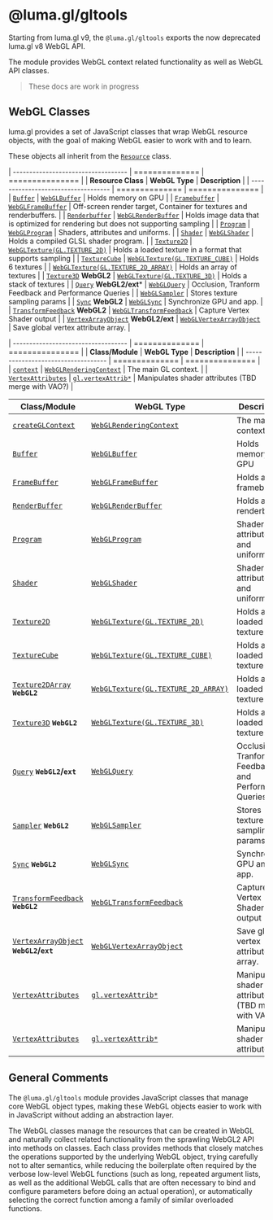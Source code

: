 # @luma.gl/gltools

Starting from luma.gl v9, the `@luma.gl/gltools` exports the now deprecated luma.gl v8 WebGL API.

The module provides WebGL context related functionality as well as WebGL API classes.

> These docs are work in progress

## WebGL Classes

luma.gl provides a set of JavaScript classes that wrap WebGL resource objects,
with the goal of making WebGL easier to work with and to learn.

These objects all inherit from the [`Resource`](resource.html) class.

| ----------------------------------- | ============== | =============== |
| **Resource Class**                  | **WebGL Type** | **Description** |
| ----------------------------------- | ============== | =============== |
| [`Buffer`](/docs/api-reference/webgl/buffer.md)             | [`WebGLBuffer`](https://developer.mozilla.org/en-US/docs/Web/API/WebGLBuffer) | Holds memory on GPU |
| [`Framebuffer`](/docs/api-reference/webgl/framebuffer.md)   | [`WebGLFrameBuffer`](https://developer.mozilla.org/en-US/docs/Web/API/WebGLFrameBuffer) | Off-screen render target, Container for textures and renderbuffers. |
| [`Renderbuffer`](/docs/api-reference/webgl/renderbuffer.md) | [`WebGLRenderBuffer`](https://developer.mozilla.org/en-US/docs/Web/API/WebGLRenderBuffer) | Holds image data that is optimized for rendering but does not supporting sampling |
| [`Program`](/docs/api-reference/webgl/program.md)           | [`WebGLProgram`](https://developer.mozilla.org/en-US/docs/Web/API/WebGLProgram) | Shaders, attributes and uniforms. |
| [`Shader`](/docs/api-reference/webgl/shader.md)             | [`WebGLShader`](https://developer.mozilla.org/en-US/docs/Web/API/WebGLProgram) | Holds a compiled GLSL shader program. |
| [`Texture2D`](/docs/api-reference/webgl/texture-2d.md)         | [`WebGLTexture(GL.TEXTURE_2D)`](https://developer.mozilla.org/en-US/docs/Web/API/WebGLTexture) | Holds a loaded texture in a format that supports sampling |
| [`TextureCube`](/docs/api-reference/webgl/texture-cube.md)       | [`WebGLTexture(GL.TEXTURE_CUBE)`](https://developer.mozilla.org/en-US/docs/Web/API/WebGLTexture) | Holds 6 textures |
| [`WebGLTexture(GL.TEXTURE_2D_ARRAY)`](https://developer.mozilla.org/en-US/docs/Web/API/WebGLTexture) | Holds an array of textures |
| [`Texture3D`](/docs/api-reference/webgl/texture-3d.md) **WebGL2** | [`WebGLTexture(GL.TEXTURE_3D)`](https://developer.mozilla.org/en-US/docs/Web/API/WebGLTexture) | Holds a stack of textures |
| [`Query`](/docs/api-reference/webgl/query.md) **WebGL2/ext*** | [`WebGLQuery`](https://developer.mozilla.org/en-US/docs/Web/API/WebGLQuery) | Occlusion, Tranform Feedback and Performance Queries |
| [`WebGLSampler`](https://developer.mozilla.org/en-US/docs/Web/API/WebGLSampler) | Stores texture sampling params  |
| [`Sync`](/#/documentation/api-reference/sync) **WebGL2**      | [`WebGLSync`](https://developer.mozilla.org/en-US/docs/Web/API/WebGLSync) | Synchronize GPU and app. |
| [`TransformFeedback`](/docs/api-reference/webgl/transform-feedback.md) **WebGL2** | [`WebGLTransformFeedback`](https://developer.mozilla.org/en-US/docs/Web/API/WebGLTransformFeedback) | Capture Vertex Shader output |
| [`VertexArrayObject`](/docs/api-reference/webgl/vertex-array.md) **WebGL2/ext** | [`WebGLVertexArrayObject`](https://developer.mozilla.org/en-US/docs/Web/API/WebGLVertexArrayObject) | Save global vertex attribute array. |

| ----------------------------------- | ============== | =============== |
| **Class/Module**                    | **WebGL Type** | **Description** |
| ----------------------------------- | ============== | =============== |
| [`context`](/#/documentation/api-reference/webgl-context)           | [`WebGLRenderingContext`](https://developer.mozilla.org/en-US/docs/Web/API/WebGLRenderingContext) | The main GL context. |
| [`VertexAttributes`](vertex-attributes.html) | [`gl.vertexAttrib*`](https://developer.mozilla.org/en-US/docs/Web/API/WebGLRenderingContext/vertexAttribPointer)  | Manipulates shader attributes (TBD merge with VAO?) |


| **Class/Module** | **WebGL Type** | **Description** |
| --- | --- | --- |
| [`createGLContext`](context.html#createGLContext) | [`WebGLRenderingContext`](https://developer.mozilla.org/en-US/docs/Web/API/WebGLRenderingContext) | The main GL context. |
| [`Buffer`](buffer.html)  | [`WebGLBuffer`](https://developer.mozilla.org/en-US/docs/Web/API/WebGLBuffer) | Holds memory on GPU |
| [`FrameBuffer`](frame-buffer.html) | [`WebGLFrameBuffer`](https://developer.mozilla.org/en-US/docs/Web/API/WebGLFrameBuffer) | Holds a framebuffer |
| [`RenderBuffer`](render-buffer.html) | [`WebGLRenderBuffer`](https://developer.mozilla.org/en-US/docs/Web/API/WebGLRenderBuffer) | Holds a renderbuffer |
| [`Program`](program.html)  | [`WebGLProgram`](https://developer.mozilla.org/en-US/docs/Web/API/WebGLProgram) | Shaders, attributes and uniforms.
| [`Shader`](shader.html)  | [`WebGLShader`](https://developer.mozilla.org/en-US/docs/Web/API/WebGLProgram) | Shaders, attributes and uniforms.
| [`Texture2D`](texture.html)  | [`WebGLTexture(GL.TEXTURE_2D)`](https://developer.mozilla.org/en-US/docs/Web/API/WebGLTexture) | Holds a loaded texture |
| [`TextureCube`](texture.html) | [`WebGLTexture(GL.TEXTURE_CUBE)`](https://developer.mozilla.org/en-US/docs/Web/API/WebGLTexture) | Holds a loaded texture |
| [`Texture2DArray`](texture.html) **`WebGL2`** | [`WebGLTexture(GL.TEXTURE_2D_ARRAY)`](https://developer.mozilla.org/en-US/docs/Web/API/WebGLTexture) | Holds a loaded texture |
| [`Texture3D`](texture.html) **`WebGL2`** | [`WebGLTexture(GL.TEXTURE_3D)`](https://developer.mozilla.org/en-US/docs/Web/API/WebGLTexture) | Holds a loaded texture |
| [`Query`](query.html) **`WebGL2`/`ext`** | [`WebGLQuery`](https://developer.mozilla.org/en-US/docs/Web/API/WebGLQuery) | Occlusion, Tranform Feedback and Performance Queries |
| [`Sampler`](sampler.html) **`WebGL2`** | [`WebGLSampler`](https://developer.mozilla.org/en-US/docs/Web/API/WebGLSampler) | Stores texture sampling params  |
| [`Sync`](sync.html) **`WebGL2`** | [`WebGLSync`](https://developer.mozilla.org/en-US/docs/Web/API/WebGLSync) | Synchronize GPU and app. |
| [`TransformFeedback`](transform-feedback.html) **`WebGL2`** | [`WebGLTransformFeedback`](https://developer.mozilla.org/en-US/docs/Web/API/WebGLTransformFeedback) | Capture Vertex Shader output |
| [`VertexArrayObject`](vertex-array-object.html) **`WebGL2`/`ext`** | [`WebGLVertexArrayObject`](https://developer.mozilla.org/en-US/docs/Web/API/WebGLVertexArrayObject) | Save global vertex attribute array. |
| [`VertexAttributes`](vertex-attributes.html) | [`gl.vertexAttrib*`](https://developer.mozilla.org/en-US/docs/Web/API/WebGLRenderingContext/vertexAttribPointer)  | Manipulates shader attributes (TBD merge with VAO?) |
| [`VertexAttributes`](vertex-attributes.html) | [`gl.vertexAttrib*`](https://developer.mozilla.org/en-US/docs/Web/API/WebGLRenderingContext/vertexAttribPointer)  | Manipulates shader attributes |


## General Comments

The `@luma.gl/gltools` module provides JavaScript classes that manage core WebGL object types, making these WebGL objects easier to work with in JavaScript without adding an abstraction layer.

The WebGL classes manage the resources that can be created in WebGL and naturally collect related functionality from the sprawling WebGL2 API into methods on classes. Each class provides methods that closely matches the operations supported by the underlying WebGL object, trying carefully not to alter semantics, while reducing the boilerplate often required by the verbose low-level WebGL functions (such as long, repeated argument lists, as well as the additional WebGL calls that are often necessary to bind and configure parameters before doing an actual operation), or automatically selecting the correct function among a family of similar overloaded functions.
